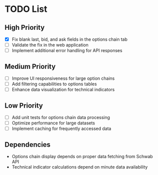 # TODO List

## High Priority
- [x] Fix blank last, bid, and ask fields in the options chain tab
- [ ] Validate the fix in the web application
- [ ] Implement additional error handling for API responses

## Medium Priority
- [ ] Improve UI responsiveness for large option chains
- [ ] Add filtering capabilities to options tables
- [ ] Enhance data visualization for technical indicators

## Low Priority
- [ ] Add unit tests for options chain data processing
- [ ] Optimize performance for large datasets
- [ ] Implement caching for frequently accessed data

## Dependencies
- Options chain display depends on proper data fetching from Schwab API
- Technical indicator calculations depend on minute data availability

